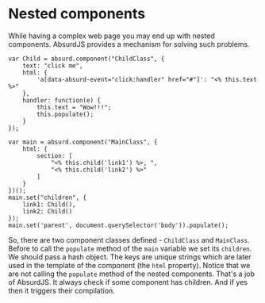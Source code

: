 # Nested components

<social>

While having a complex web page you may end up with nested components. AbsurdJS provides a mechanism for solving such problems.

	var Child = absurd.component("ChildClass", {
		text: "click me",
		html: {
			'a[data-absurd-event="click:handler" href="#"]': "<% this.text %>"
		},
		handler: function(e) {
			this.text = "Wow!!!";
			this.populate();
		}
	});

	var main = absurd.component("MainClass", {
		html: {
			section: [
				"<% this.child('link1') %>, ",
				"<% this.child('link2') %>"
			]
		}
	})();
	main.set("children", {
		link1: Child(),
		link2: Child()
	});
	main.set('parent', document.querySelector('body')).populate();

So, there are two component classes defined - `ChildClass` and `MainClass`. Before to call the `populate` method of the `main` variable we set its `children`. We should pass a hash object. The keys are unique strings which are later used in the template of the component (the `html` property). Notice that we are not calling the `populate` method of the nested components. That's a job of AbsurdJS. It always check if some component has children. And if yes then it triggers their compilation.

<small class="jsbin"><i class="fa fa-code"></i> [](http://jsbin.com/yucek/1/)</small>